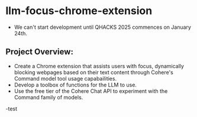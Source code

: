 # llm-focus-chrome-extension
- We can't start development until QHACKS 2025 commences on January 24th.

## Project Overview:
- Create a Chrome extension that assists users with focus, dynamically blocking webpages based on their text content through Cohere's Command model tool usage capabailities.
- Develop a toolbox of functions for the LLM to use.
- Use the free tier of the Cohere Chat API to experiment with the Command family of models.

-test